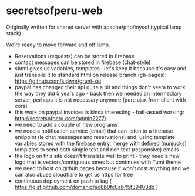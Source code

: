 # secretsofperu-web

Originally written for shared server with apache/php/mysql (typical lamp stack)

We're ready to move forward and off lamp.

- Reservations (requests) can be stored in firebase
- contact messages can be stored in firebase (chat-style)
- shtml gives us variables, templates : let's keep it because it's easy and just
transpile it to standard html on release branch (gh-pages):
https://github.com/kidwm/grunt-ssi
- paypal has changed their api quite a bit and things don't seem to work the way
they did 5 years ago - back then we needed an intermediary server, perhaps it is
not necessary anymore (pure ajax from client with cors)
- this work on paypal invoices is kinda interesting - half-assed working:
http://secretsofperu.com/admin2277/
- we need to add a couple of new programs
- we need a notification service (email) that can listen to a firebase endpoint
(ie chat messages and reservations) and, using template variables stored with
the firebase entry, merge with defined (nunjucks) templates to send both simple
text and rich text (responsive) emails
- the logo on this site doesn't translate well to print - they need a new logo
that is vectors/contiguous tones but continues with Tumi theme
- we need to host on github pages because it won't cost anything and we can also
abuse cloudflare to get us https for free
- continuous deployment on push to tag ( https://gist.github.com/domenic/ec8b0fc8ab45f39403dd )
